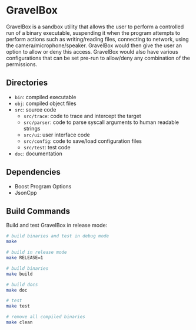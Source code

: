 # GravelBox

GravelBox is a sandbox utility that allows the user to perform a controlled run of a binary executable, suspending it when the program attempts to perform actions such as writing/reading files, connecting to network, using the camera/microphone/speaker.
GravelBox would then give the user an option to allow or deny this access.
GravelBox would also have various configurations that can be set pre-run to allow/deny any combination of the permissions.

## Directories

- `bin`: compiled executable
- `obj`: compiled object files
- `src`: source code
  - `src/trace`: code to trace and intercept the target
  - `src/parser`: code to parse syscall arguments to human readable strings
  - `src/ui`: user interface code
  - `src/config`: code to save/load configuration files
  - `src/test`: test code
- `doc`: documentation

## Dependencies

- Boost Program Options
- JsonCpp

## Build Commands

Build and test GravelBox in release mode:

```bash
# build binaries and test in debug mode
make

# build in release mode
make RELEASE=1

# build binaries
make build

# build docs
make doc

# test
make test

# remove all compiled binaries
make clean
```
